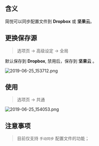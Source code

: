 含义
--

简悦可以同步配置文件到 **Dropbox** 或 **坚果云**。

更换保存源
---

> 选项页 → 高级设定 → 全局

默认保存到 **Dropbox**, 禁用后，保存到 **坚果云** 。

![2019-06-25_153712.png](https://i.loli.net/2019/06/25/5d11d00ec0bc761861.png)

使用
--
> 选项页 → 共通

![2019-06-25_154053.png](https://i.loli.net/2019/06/25/5d11d0a4d536692442.png)


注意事项
--

> 目前仅支持 `手动同步` 配置文件的功能；